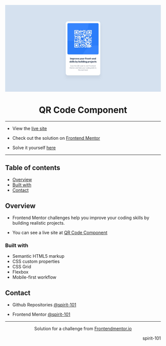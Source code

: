 ![portada frontend mentor](/design/desktop-design.jpg)

<h1 align="center">QR Code Component</h1>

<hr>

- View the [live site](https://spirit-101.github.io/qr-code-component/)

- Check out the solution on [Frontend Mentor](https://www.frontendmentor.io/solutions/qr-code-component-5Z7rbTmMzu)

- Solve it yourself [here](https://www.frontendmentor.io/challenges/qr-code-component-iux_sIO_H)

---

## Table of contents

- [Overview](#overview)
- [Built with](#built-with)
- [Contact](#contact)

<!-- Overview section -->

## Overview

- Frontend Mentor challenges help you improve your coding skills by building realistic projects.

- You can see a live site at [QR Code Component](https://spirit-101.github.io/qr-code-component/)

### Built with

- Semantic HTML5 markup
- CSS custom properties
- CSS Grid
- Flexbox
- Mobile-first workflow

<!-- Contact section -->

## Contact

- Github Repositories [@spirit-101](https://github.com/spirit-101/)

- Frontend Mentor [@spirit-101](https://www.frontendmentor.io/profile/spirit-101)

---

<div align="center">
   Solution for a challenge from <a href="https://www.frontendmentor.io/" target="_blank">Frontendmentor.io</a>
</div>

<div align="right">
    <p>spirit-101</p>
</div>
